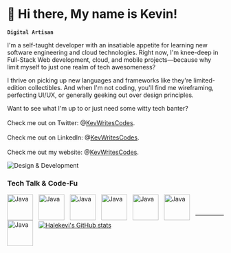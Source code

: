 <h1>👋 Hi there, My name is Kevin! <span class="wave"></span></h1>

**`Digital Artisan`**

I'm a self-taught developer with an insatiable appetite for learning new software engineering and cloud technologies. Right now, I'm knee-deep in Full-Stack Web development, cloud, and mobile projects—because why limit myself to just one realm of tech awesomeness?

I thrive on picking up new languages and frameworks like they're limited-edition collectibles. And when I'm not coding, you'll find me wireframing, perfecting UI/UX, or generally geeking out over design principles.

Want to see what I'm up to or just need some witty tech banter?
<br><br/>
Check me out on Twitter: @[KevWritesCodes](https://twitter.com/KevWritesCodes).
<br><br/>
Check me out on LinkedIn: @[KevWritesCodes](https://www.linkedin.com/in/KevWritesCodes/).
<br><br/>
Check me out my website: @[KevWritesCodes](https://kevwritescodes.netlify.app/).

![Design & Development](https://media.istockphoto.com/photos/programming-code-abstract-technology-background-of-software-developer-picture-id1224500457?k=20&m=1224500457&s=612x612&w=0&h=LpjdY6okVWiKh8LT_LqcXz53kWaXVf47ThXKwMcCoHI=)


### Tech Talk & Code-Fu  

<img align="left" alt="Java" width="60px" style="padding-right:10px;" src="https://img.icons8.com/color/48/html-5--v1.png" alt="html-5--v1"/>
<img align="left" alt="Java" width="60px" style="padding-right:10px;" src="https://img.icons8.com/color/48/css3.png" alt="css3"/>
<img align="left" alt="Java" width="60px" style="padding-right:10px;" src="https://img.icons8.com/?size=100&id=108784&format=png&color=000000"/>
<img align="left" alt="Java" width="60px" style="padding-right:10px;" src="https://upload.wikimedia.org/wikipedia/commons/9/95/Android_Studio_Icon_3.6.svg"/>
<img align="left" alt="Java" width="60px" style="padding-right:10px;" src="https://img.icons8.com/color/48/adobe-xd--v1.png" alt="adobe-xd--v1"/>
<img align="left" alt="Java" width="60px" style="padding-right:10px;" src="https://img.icons8.com/glyph-neue/64/github.png"/>
<img align="left" alt="Java" width="60px" style="padding-right:10px;" src="https://img.icons8.com/nolan/64/react-native.png"/>
<br><br/>

****
[![Halekevi's GitHub stats](https://github-readme-stats.vercel.app/api?username=halekevi)](https://github.com/halekevi/github-readme-stats)
